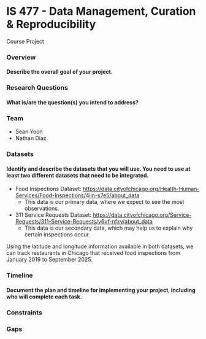 # IS 477 - Data Management, Curation & Reproducibility
Course Project

### Overview
#### Describe the overall goal of your project.

### Research Questions
#### What is/are the question(s) you intend to address?

### Team
  * Sean Yoon
  * Nathan Diaz

### Datasets
#### Identify and describe the datasets that you will use. You need to use at least two different datasets that need to be integrated.
  * Food Inspections Dataset: https://data.cityofchicago.org/Health-Human-Services/Food-Inspections/4ijn-s7e5/about_data
    * This data is our primary data, where we expect to see the most observations. 
  * 311 Service Requests Dataset: https://data.cityofchicago.org/Service-Requests/311-Service-Requests/v6vf-nfxy/about_data
    * This data is our secondary data, which may help us to explain why certain inspections occur.

  Using the latitude and longitude information available in both datasets, we can track restaurants in Chicago that received food inspections from January 2019 to September 2025.
    
### Timeline
#### Document the plan and timeline for implementing your project, including who will complete each task.

### Constraints

### Gaps
